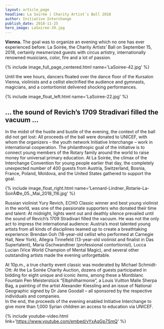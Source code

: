 ```yaml
---
layout: article_page
headline: La Soirée | Charity Artist´s Ball 2018
author: Initiative Interchange
publish_date: 2018-11-25
hero_image: LaSoiree-39.jpg
---
```


**Vienna.** The goal was to organize an evening which no one has ever experienced before: La Soirée, the Charity Artists’ Ball on September 15, 2018, certainly mesmerized guests with circus artistry, internationally renowned musicians, color, fire and a lot of passion.

{% include image_full_page_centered.html name='LaSoiree-42.jpg' %}

Until the wee hours, dancers floated over the dance floor of the Kursalon Vienna, violinists and a cellist electrified the audience and gymnasts, magicians, and a contortionist delivered shocking performances. 

{% include image_float_left.html name='LaSoiree-22.jpg' %}

## ... the sound of Revich’s 1709 Stradivari filled the vacuum ...

In the midst of the hustle and bustle of the evening, the context of the ball did not get lost: All proceeds of the ball were donated to UNICEF, with whom the organizers – the youth network Initiative Interchange – work in international cooperation. The philanthropic goal of the initiative is to connect young members of the Rotary family around the world to raise money for universal primary education. At La Soirée, the climax of the Interchange Convention for young people earlier that day, the completely unexpected number of 400 guests from Austria, Switzerland, Bosnia, France, Poland, Moldova, and the United States gathered to support the goal.

{% include image_float_right.html name='Lennard-Lindner_Rotarie-La-SoirÃ©e_05._Mai_2018_116.jpg' %}

Russian violinist Yury Revich, ECHO Classic winner and best young violinist in the world, was one of the passionate supporters who donated their time and talent: At midnight, lights went out and deathly silence prevailed until the sound of Revich’s 1709 Stradivari filled the vacuum. He was not the only act to impress the international audience: Austria’s most talented young artists from all kinds of disciplines teamed up to create a breathtaking experience: Brendan Goh (18-year-old cellist who performed at Carnegie Hall, New York), Allegra Tinnefeld (13-year-old violinist and finalist in Das Supertalent), Maria Gschwandtner (professional contortionist), Lucca Lucian (Vice World Champion of Mental Magic), and several other outstanding artists made the evening unforgettable.

At 10p.m., a true charity event classic was moderated by Michael Schmidt-Ott: At the La Soirée Charity Auction, dozens of guests participated in bidding for eight unique and iconic items, among these a Montblanc Fountain Pen Meisterstück “Elbphilharmonie”, a Louis Vuitton Malle Sherpa Bag, a painting of the artist Alexander Kiessling and an issue of National Geographic signed by Dr Jane Goodall – all sponsored by the respective individuals and companies.   
In the end, the proceeds of the evening enabled Initiative Interchange to give more than 1,000 Syrian children an access to education via UNICEF.

{% include youtube-video.html link='https://www.youtube.com/embed/vYxAqGp7SmQ' %}
